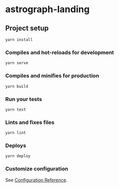# astrograph-landing

## Project setup
```
yarn install
```

### Compiles and hot-reloads for development
```
yarn serve
```

### Compiles and minifies for production
```
yarn build
```

### Run your tests
```
yarn test
```

### Lints and fixes files
```
yarn lint
```

### Deploys
```
yarn deploy
```

### Customize configuration
See [Configuration Reference](https://cli.vuejs.org/config/).
